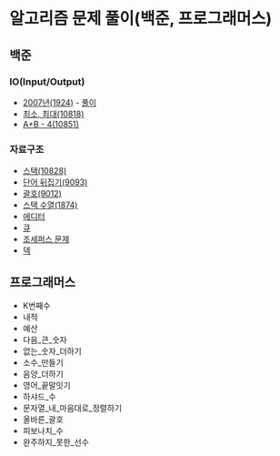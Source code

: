 # 알고리즘 문제 풀이(백준, 프로그래머스)

## 백준
### IO(Input/Output)
+ [2007년(1924)](https://www.acmicpc.net/problem/1924) - [풀이](app/src/test/java/baekjoon/IO/NO1924_1.java)
+ [최소, 최대(10818)](https://www.acmicpc.net/problem/10818)
+ [A+B - 4(10851)](https://www.acmicpc.net/problem/10851)

### 자료구조
+ [스택(10828)](https://www.acmicpc.net/problem/10828)
+ [단어 뒤집기(9093)](https://www.acmicpc.net/problem/9093)
+ [괄호(9012)](https://www.acmicpc.net/problem/9012)
+ [스택 수열(1874)](https://www.acmicpc.net/problem/1874)
+ [에디터](https://www.acmicpc.net/problem/1406)
+ [큐](https://www.acmicpc.net/problem/10845)
+ [조세퍼스 문제](https://www.acmicpc.net/problem/1158)
+ [덱](https://www.acmicpc.net/problem/10866)

## 프로그래머스
+ K번째수
+ 내적
+ 예산
+ 다음_큰_숫자
+ 없는_숫자_더하기
+ 소수_만들기
+ 음양_더하기
+ 영어_끝말잇기
+ 하샤드_수
+ 문자열_내_마음대로_정렬하기
+ 올바른_괄호
+ 피보나치_수
+ 완주하지_못한_선수